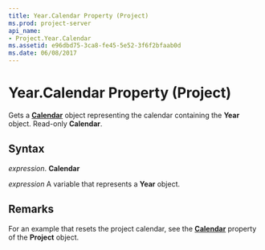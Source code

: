 ```yaml
---
title: Year.Calendar Property (Project)
ms.prod: project-server
api_name:
- Project.Year.Calendar
ms.assetid: e96dbd75-3ca8-fe45-5e52-3f6f2bfaab0d
ms.date: 06/08/2017
---
```



# Year.Calendar Property (Project)

Gets a **[Calendar](calendar-object-project.md)** object representing the calendar containing the **Year** object. Read-only **Calendar**.


## Syntax

 _expression_. **Calendar**

 _expression_ A variable that represents a **Year** object.


## Remarks

For an example that resets the project calendar, see the **[Calendar](project-calendar-property-project.md)** property of the **Project** object.


